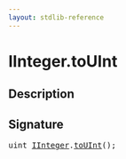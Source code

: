 ```yaml
---
layout: stdlib-reference
---
```


# IInteger\.toUInt

## Description





## Signature 

<pre>
uint <a href="/stdlib-reference/interfaces/IInteger/index" class="code_type">IInteger</a>.<a href="/stdlib-reference/interfaces/IInteger/toUInt">toUInt</a>();

</pre>

